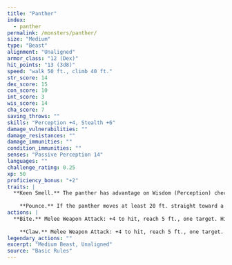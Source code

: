 ```yaml
---
title: "Panther"
index:
  - panther
permalink: /monsters/panther/
size: "Medium"
type: "Beast"
alignment: "Unaligned"
armor_class: "12 (Dex)"
hit_points: "13 (3d8)"
speed: "walk 50 ft., climb 40 ft."
str_score: 14
dex_score: 15
con_score: 10
int_score: 3
wis_score: 14
cha_score: 7
saving_throws: ""
skills: "Perception +4, Stealth +6"
damage_vulnerabilities: ""
damage_resistances: ""
damage_immunities: ""
condition_immunities: ""
senses: "Passive Perception 14"
languages: ""
challenge_rating: 0.25
xp: 50
proficiency_bonus: "+2"
traits: |
  **Keen Smell.** The panther has advantage on Wisdom (Perception) checks that rely on smell.
    
    **Pounce.** If the panther moves at least 20 ft. straight toward a creature and then hits it with a claw attack on the same turn, that target must succeed on a DC 12 Strength saving throw or be knocked prone. If the target is prone, the panther can make one bite attack against it as a bonus action.
actions: |
  **Bite.** Melee Weapon Attack: +4 to hit, reach 5 ft., one target. Hit: 5 (1d6 + 2) piercing damage.
    
    **Claw.** Melee Weapon Attack: +4 to hit, reach 5 ft., one target. Hit: 4 (1d4 + 2) slashing damage.  
legendary_actions: ""
excerpt: "Medium Beast, Unaligned"
source: "Basic Rules"
---
```

